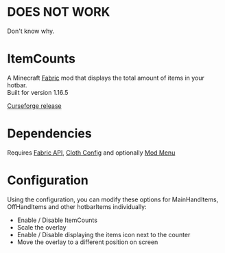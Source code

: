 # DOES NOT WORK
Don't know why.

# ItemCounts

A Minecraft [Fabric](https://fabricmc.net/) mod that displays the total amount of items in your hotbar.  
Built for version 1.16.5

[Curseforge release](https://www.curseforge.com/minecraft/mc-mods/item-counts-fabric)

# Dependencies

Requires [Fabric API](https://www.curseforge.com/minecraft/mc-mods/fabric-api), [Cloth Config](https://www.curseforge.com/minecraft/mc-mods/cloth-config) and optionally [Mod Menu](https://www.curseforge.com/minecraft/mc-mods/modmenu)

# Configuration
Using the configuration, you can modify these options for MainHandItems, OffHandItems and other hotbarItems individually:
* Enable / Disable ItemCounts
* Scale the overlay
* Enable / Disable displaying the items icon next to the counter
* Move the overlay to a different position on screen